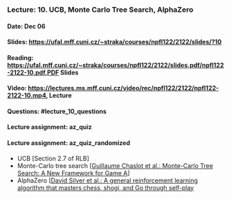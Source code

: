 ### Lecture: 10. UCB, Monte Carlo Tree Search, AlphaZero
#### Date: Dec 06
#### Slides: https://ufal.mff.cuni.cz/~straka/courses/npfl122/2122/slides/?10
#### Reading: https://ufal.mff.cuni.cz/~straka/courses/npfl122/2122/slides.pdf/npfl122-2122-10.pdf,PDF Slides
#### Video: https://lectures.ms.mff.cuni.cz/video/rec/npfl122/2122/npfl122-2122-10.mp4, Lecture
#### Questions: #lecture_10_questions
#### Lecture assignment: az_quiz
#### Lecture assignment: az_quiz_randomized

- UCB [Section 2.7 of RLB]
- Monte-Carlo tree search [[Guillaume Chaslot et al.: Monte-Carlo Tree Search: A New Framework for Game A](https://www.aaai.org/Papers/AIIDE/2008/AIIDE08-036.pdf)]
- AlphaZero [[David Silver et al.: A general reinforcement learning algorithm that masters chess, shogi, and Go through self-play](https://kstatic.googleusercontent.com/files/2f51b2a749a284c2e2dfa13911da965f4855092a179469aedd15fbe4efe8f8cbf9c515ef83ac03a6515fa990e6f85fd827dcd477845e806f23a17845072dc7bd)

